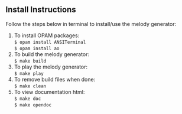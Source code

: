 ## Install Instructions

Follow the steps below in terminal to install/use the melody generator:

1. To install OPAM packages:  
   `$ opam install ANSITerminal`  
   `$ opam install ao`
2. To build the melody generator:  
   `$ make build`
3. To play the melody generator:  
   `$ make play`
4. To remove build files when done:  
   `$ make clean`
5. To view documentation html:  
   `$ make doc`  
   `$ make opendoc`
